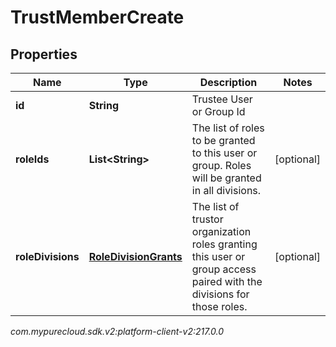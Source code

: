 # TrustMemberCreate


## Properties

| Name | Type | Description | Notes |
| ------------ | ------------- | ------------- | ------------- |
| **id** | **String** | Trustee User or Group Id |  |
| **roleIds** | **List&lt;String&gt;** | The list of roles to be granted to this user or group. Roles will be granted in all divisions. |  [optional] |
| **roleDivisions** | [**RoleDivisionGrants**](RoleDivisionGrants) | The list of trustor organization roles granting this user or group access paired with the divisions for those roles. |  [optional] |




_com.mypurecloud.sdk.v2:platform-client-v2:217.0.0_
